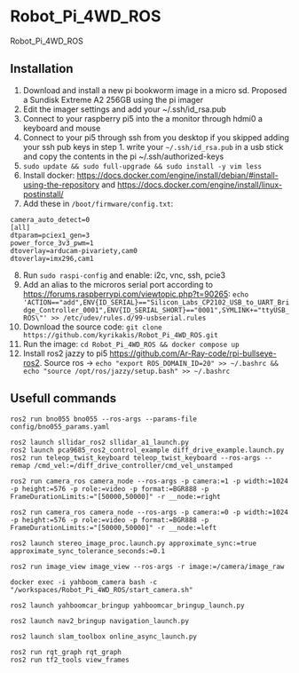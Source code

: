 # Robot_Pi_4WD_ROS
Robot_Pi_4WD_ROS

## Installation
1. Download and install a new pi bookworm image in a micro sd. Proposed a Sundisk Extreme A2 256GB using the pi imager 
2. Edit the imager settings and add your ~/.ssh/id_rsa.pub
3. Connect to your raspberry pi5 into the a monitor through hdmi0 a keyboard and mouse
4. Connect to your pi5 through ssh from you desktop if you skipped adding your ssh pub keys in step 1. write your `~/.ssh/id_rsa.pub` in a usb stick and copy the contents in the pi ~/.ssh/authorized-keys
5. `sudo update && sudo full-upgrade && sudo install -y vim less`
6. Install docker: https://docs.docker.com/engine/install/debian/#install-using-the-repository and https://docs.docker.com/engine/install/linux-postinstall/
7. Add these in `/boot/firmware/config.txt`:
```
camera_auto_detect=0
[all]
dtparam=pciex1_gen=3
power_force_3v3_pwm=1
dtoverlay=arducam-pivariety,cam0
dtoverlay=imx296,cam1
```
8. Run `sudo raspi-config` and enable: i2c, vnc, ssh, pcie3
9. Add an alias to the microros serial port according to https://forums.raspberrypi.com/viewtopic.php?t=90265:
    `echo 'ACTION=="add",ENV{ID_SERIAL}=="Silicon_Labs_CP2102_USB_to_UART_Bridge_Controller_0001",ENV{ID_SERIAL_SHORT}=="0001",SYMLINK+="ttyUSB_ROS\"' >> /etc/udev/rules.d/99-usbserial.rules`
10. Download the source code: `git clone https://github.com/kyrikakis/Robot_Pi_4WD_ROS.git`
11. Run the image: `cd Robot_Pi_4WD_ROS && docker compose up`
12. Install ros2 jazzy to pi5 https://github.com/Ar-Ray-code/rpi-bullseye-ros2. Source ros -> 
    `echo "export ROS_DOMAIN_ID=20" >> ~/.bashrc && echo "source /opt/ros/jazzy/setup.bash" >> ~/.bashrc`

## Usefull commands
```
ros2 run bno055 bno055 --ros-args --params-file config/bno055_params.yaml

ros2 launch sllidar_ros2 sllidar_a1_launch.py
ros2 launch pca9685_ros2_control_example diff_drive_example.launch.py
ros2 run teleop_twist_keyboard teleop_twist_keyboard --ros-args --remap /cmd_vel:=/diff_drive_controller/cmd_vel_unstamped

ros2 run camera_ros camera_node --ros-args -p camera:=1 -p width:=1024 -p height:=576 -p role:=video -p format:=BGR888 -p FrameDurationLimits:="[50000,50000]" -r __node:=right

ros2 run camera_ros camera_node --ros-args -p camera:=0 -p width:=1024 -p height:=576 -p role:=video -p format:=BGR888 -p FrameDurationLimits:="[50000,50000]" -r __node:=left

ros2 launch stereo_image_proc.launch.py approximate_sync:=true approximate_sync_tolerance_seconds:=0.1

ros2 run image_view image_view --ros-args -r image:=/camera/image_raw

docker exec -i yahboom_camera bash -c "/workspaces/Robot_Pi_4WD_ROS/start_camera.sh"

ros2 launch yahboomcar_bringup yahboomcar_bringup_launch.py

ros2 launch nav2_bringup navigation_launch.py

ros2 launch slam_toolbox online_async_launch.py

ros2 run rqt_graph rqt_graph
ros2 run tf2_tools view_frames
```
